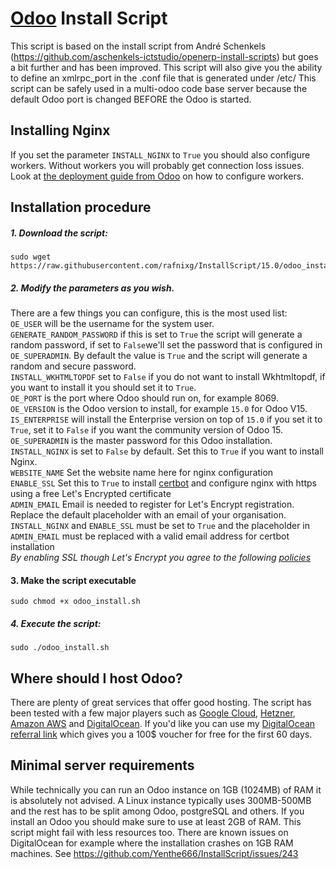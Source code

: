 # [Odoo](https://www.odoo.com "Odoo's Homepage") Install Script

This script is based on the install script from André Schenkels (https://github.com/aschenkels-ictstudio/openerp-install-scripts)
but goes a bit further and has been improved. This script will also give you the ability to define an xmlrpc_port in the .conf file that is generated under /etc/
This script can be safely used in a multi-odoo code base server because the default Odoo port is changed BEFORE the Odoo is started.

## Installing Nginx
If you set the parameter ```INSTALL_NGINX``` to ```True``` you should also configure workers. Without workers you will probably get connection loss issues. Look at [the deployment guide from Odoo](https://www.odoo.com/documentation/15.0/setup/deploy.html) on how to configure workers.

## Installation procedure

##### 1. Download the script:
```
sudo wget https://raw.githubusercontent.com/rafnixg/InstallScript/15.0/odoo_install.sh
```
##### 2. Modify the parameters as you wish.
There are a few things you can configure, this is the most used list:<br/>
```OE_USER``` will be the username for the system user.<br/>
```GENERATE_RANDOM_PASSWORD``` if this is set to ```True``` the script will generate a random password, if set to ```False```we'll set the password that is configured in ```OE_SUPERADMIN```. By default the value is ```True``` and the script will generate a random and secure password.<br/>
```INSTALL_WKHTMLTOPDF``` set to ```False``` if you do not want to install Wkhtmltopdf, if you want to install it you should set it to ```True```.<br/>
```OE_PORT``` is the port where Odoo should run on, for example 8069.<br/>
```OE_VERSION``` is the Odoo version to install, for example ```15.0``` for Odoo V15.<br/>
```IS_ENTERPRISE``` will install the Enterprise version on top of ```15.0``` if you set it to ```True```, set it to ```False``` if you want the community version of Odoo 15.<br/>
```OE_SUPERADMIN``` is the master password for this Odoo installation.<br/>
```INSTALL_NGINX``` is set to ```False``` by default. Set this to ```True``` if you want to install Nginx.<br/>
```WEBSITE_NAME``` Set the website name here for nginx configuration<br/>
```ENABLE_SSL``` Set this to ```True``` to install [certbot](https://github.com/certbot/certbot) and configure nginx with https using a free Let's Encrypted certificate<br/>
```ADMIN_EMAIL``` Email is needed to register for Let's Encrypt registration. Replace the default placeholder with an email of your organisation.<br/>
```INSTALL_NGINX``` and ```ENABLE_SSL``` must be set to ```True``` and the placeholder in ```ADMIN_EMAIL``` must be replaced with a valid email address for certbot installation<br/>
  _By enabling SSL though Let's Encrypt you agree to the following [policies](https://www.eff.org/code/privacy/policy)_ <br/>

#### 3. Make the script executable
```
sudo chmod +x odoo_install.sh
```
##### 4. Execute the script:
```
sudo ./odoo_install.sh
```

## Where should I host Odoo?
There are plenty of great services that offer good hosting. The script has been tested with a few major players such as [Google Cloud](https://cloud.google.com/), [Hetzner](https://www.hetzner.com/), [Amazon AWS](https://aws.amazon.com/) and [DigitalOcean](https://www.digitalocean.com/products/droplets/).
If you'd like you can use my [DigitalOcean referral link](https://m.do.co/c/d605cc420682) which gives you a 100$ voucher for free for the first 60 days.

## Minimal server requirements
While technically you can run an Odoo instance on 1GB (1024MB) of RAM it is absolutely not advised. A Linux instance typically uses 300MB-500MB and the rest has to be split among Odoo, postgreSQL and others. If you install an Odoo you should make sure to use at least 2GB of RAM. This script might fail with less resources too.
There are known issues on DigitalOcean for example where the installation crashes on 1GB RAM machines. See https://github.com/Yenthe666/InstallScript/issues/243

